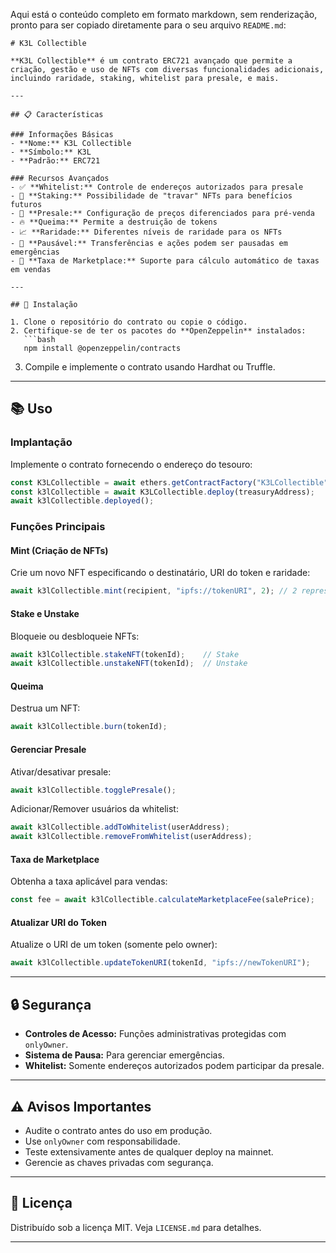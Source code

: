 Aqui está o conteúdo completo em formato markdown, sem renderização, pronto para ser copiado diretamente para o seu arquivo `README.md`:

```
# K3L Collectible

**K3L Collectible** é um contrato ERC721 avançado que permite a criação, gestão e uso de NFTs com diversas funcionalidades adicionais, incluindo raridade, staking, whitelist para presale, e mais.

---

## 📋 Características

### Informações Básicas
- **Nome:** K3L Collectible  
- **Símbolo:** K3L  
- **Padrão:** ERC721  

### Recursos Avançados
- ✅ **Whitelist:** Controle de endereços autorizados para presale  
- 🎯 **Staking:** Possibilidade de "travar" NFTs para benefícios futuros  
- 🔑 **Presale:** Configuração de preços diferenciados para pré-venda  
- 🔥 **Queima:** Permite a destruição de tokens  
- 📈 **Raridade:** Diferentes níveis de raridade para os NFTs  
- 🛑 **Pausável:** Transferências e ações podem ser pausadas em emergências  
- 🛒 **Taxa de Marketplace:** Suporte para cálculo automático de taxas em vendas  

---

## 🚀 Instalação

1. Clone o repositório do contrato ou copie o código.
2. Certifique-se de ter os pacotes do **OpenZeppelin** instalados:
   ```bash
   npm install @openzeppelin/contracts
   ```
3. Compile e implemente o contrato usando Hardhat ou Truffle.

---

## 📚 Uso

### Implantação
Implemente o contrato fornecendo o endereço do tesouro:
```javascript
const K3LCollectible = await ethers.getContractFactory("K3LCollectible");
const k3lCollectible = await K3LCollectible.deploy(treasuryAddress);
await k3lCollectible.deployed();
```

### Funções Principais

#### Mint (Criação de NFTs)
Crie um novo NFT especificando o destinatário, URI do token e raridade:
```javascript
await k3lCollectible.mint(recipient, "ipfs://tokenURI", 2); // 2 representa Epic
```

#### Stake e Unstake
Bloqueie ou desbloqueie NFTs:
```javascript
await k3lCollectible.stakeNFT(tokenId);    // Stake
await k3lCollectible.unstakeNFT(tokenId);  // Unstake
```

#### Queima
Destrua um NFT:
```javascript
await k3lCollectible.burn(tokenId);
```

#### Gerenciar Presale
Ativar/desativar presale:
```javascript
await k3lCollectible.togglePresale();
```

Adicionar/Remover usuários da whitelist:
```javascript
await k3lCollectible.addToWhitelist(userAddress);
await k3lCollectible.removeFromWhitelist(userAddress);
```

#### Taxa de Marketplace
Obtenha a taxa aplicável para vendas:
```javascript
const fee = await k3lCollectible.calculateMarketplaceFee(salePrice);
```

#### Atualizar URI do Token
Atualize o URI de um token (somente pelo owner):
```javascript
await k3lCollectible.updateTokenURI(tokenId, "ipfs://newTokenURI");
```

---

## 🔒 Segurança
- **Controles de Acesso:** Funções administrativas protegidas com `onlyOwner`.
- **Sistema de Pausa:** Para gerenciar emergências.
- **Whitelist:** Somente endereços autorizados podem participar da presale.

---

## ⚠️ Avisos Importantes
- Audite o contrato antes do uso em produção.
- Use `onlyOwner` com responsabilidade.
- Teste extensivamente antes de qualquer deploy na mainnet.
- Gerencie as chaves privadas com segurança.

---

## 📄 Licença
Distribuído sob a licença MIT. Veja `LICENSE.md` para detalhes.

---
